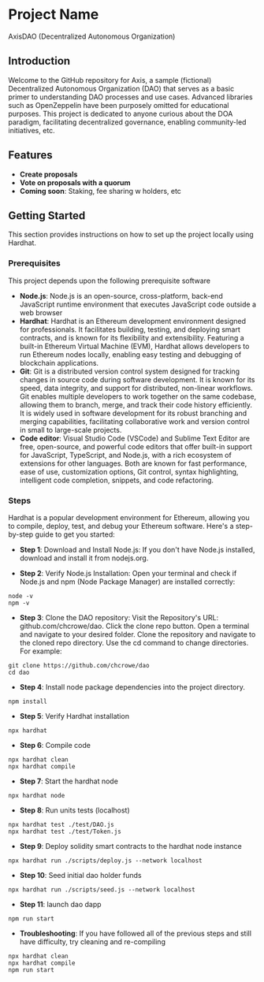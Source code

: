 # Project Name
AxisDAO (Decentralized Autonomous Organization)

## Introduction
Welcome to the GitHub repository for Axis, a sample (fictional) Decentralized Autonomous Organization (DAO) that serves as a basic primer to understanding DAO processes and use cases. Advanced libraries such as OpenZeppelin have been purposely omitted for educational purposes. This project is dedicated to anyone curious about the DOA paradigm, facilitating decentralized governance, enabling community-led initiatives, etc.

## Features
- **Create proposals** 
- **Vote on proposals with a quorum**
- **Coming soon**: Staking, fee sharing w holders, etc

## Getting Started
This section provides instructions on how to set up the project locally using Hardhat. 

### Prerequisites
This project depends upon the following prerequisite software
- **Node.js**: Node.js is an open-source, cross-platform, back-end JavaScript runtime environment that executes JavaScript code outside a web browser
- **Hardhat**: Hardhat is an Ethereum development environment designed for professionals. It facilitates building, testing, and deploying smart contracts, and is known for its flexibility and extensibility. Featuring a built-in Ethereum Virtual Machine (EVM), Hardhat allows developers to run Ethereum nodes locally, enabling easy testing and debugging of blockchain applications. 
- **Git**: Git is a distributed version control system designed for tracking changes in source code during software development. It is known for its speed, data integrity, and support for distributed, non-linear workflows. Git enables multiple developers to work together on the same codebase, allowing them to branch, merge, and track their code history efficiently. It is widely used in software development for its robust branching and merging capabilities, facilitating collaborative work and version control in small to large-scale projects.
- **Code editor**: Visual Studio Code (VSCode) and Sublime Text Editor are free, open-source, and powerful code editors that offer built-in support for JavaScript, TypeScript, and Node.js, with a rich ecosystem of extensions for other languages. Both are known for fast performance, ease of use, customization options, Git control, syntax highlighting, intelligent code completion, snippets, and code refactoring.


### Steps
Hardhat is a popular development environment for Ethereum, allowing you to compile, deploy, test, and debug your Ethereum software. Here's a step-by-step guide to get you started:

- **Step 1**: Download and Install Node.js: If you don't have Node.js installed, download and install it from nodejs.org.

- **Step 2**: Verify Node.js Installation: Open your terminal and check if Node.js and npm (Node Package Manager) are installed correctly:
```
node -v
npm -v
```

- **Step 3**: Clone the DAO repository:
Visit the Repository's URL: github.com/chcrowe/dao. Click the clone repo button. Open a terminal and navigate to your desired folder. Clone the repository and navigate to the cloned repo directory. Use the cd command to change directories. For example:
```
git clone https://github.com/chcrowe/dao
cd dao
```

- **Step 4**: Install node package dependencies into the project directory.
```
npm install
```

- **Step 5**: Verify Hardhat installation
```
npx hardhat
```

- **Step 6**: Compile code
```
npx hardhat clean
npx hardhat compile
```

- **Step 7**: Start the hardhat node
```
npx hardhat node
```

- **Step 8**: Run units tests (localhost)
```
npx hardhat test ./test/DAO.js
npx hardhat test ./test/Token.js
```

- **Step 9**: Deploy solidity smart contracts to the hardhat node instance
```
npx hardhat run ./scripts/deploy.js --network localhost
```

- **Step 10**: Seed initial dao holder funds
```
npx hardhat run ./scripts/seed.js --network localhost
```

- **Step 11**: launch dao dapp
```
npm run start
```

- **Troubleshooting**: If you have followed all of the previous steps and still have difficulty, try cleaning and re-compiling
```
npx hardhat clean
npx hardhat compile
npm run start
```
